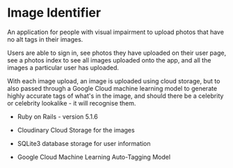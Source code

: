 # Image Identifier

An application for people with visual impairment to upload photos that have no alt tags in their images.

Users are able to sign in, see photos they have uploaded on their user page, see a photos index to see all images uploaded onto the app, and all the images a particular user has uploaded.

With each image upload, an image is uploaded using cloud storage, but to also passed through a Google Cloud machine learning model to generate highly accurate tags of what's in the image, and should there be a celebrity or celebrity lookalike - it will recognise them.


* Ruby on Rails - version 5.1.6

* Cloudinary Cloud Storage for the images

* SQLite3 database storage for user information

* Google Cloud Machine Learning Auto-Tagging Model

